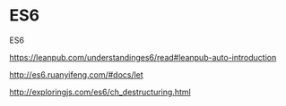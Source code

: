 # ES6

ES6 

https://leanpub.com/understandinges6/read#leanpub-auto-introduction

http://es6.ruanyifeng.com/#docs/let

http://exploringjs.com/es6/ch_destructuring.html
